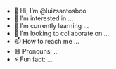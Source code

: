 - 👋 Hi, I’m @luizsantosboo
- 👀 I’m interested in ...
- 🌱 I’m currently learning ...
- 💞️ I’m looking to collaborate on ...
- 📫 How to reach me ...
- 😄 Pronouns: ...
- ⚡ Fun fact: ...

<!---
luizsantosboo/luizsantosboo is a ✨ special ✨ repository because its `README.md` (this file) appears on your GitHub profile.
You can click the Preview link to take a look at your changes.
--->
